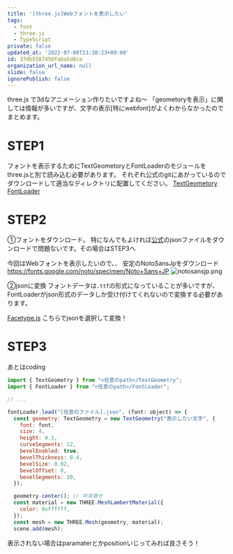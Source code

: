 ```yaml
---
title: '[three.js]Webフォントを表示したい'
tags:
  - font
  - three.js
  - TypeScript
private: false
updated_at: '2022-07-08T23:38:23+09:00'
id: 37db5587450faba5d8ce
organization_url_name: null
slide: false
ignorePublish: false
---
```

three.js で3dなアニメーション作りたいですよね〜
「geometoryを表示」に関しては情報が多いですが、文字の表示[特にwebfont]がよくわからなかったのでまとめます。

# STEP1
フォントを表示するためにTextGeometoryとFontLoaderのモジュールをthree.jsと別で読み込む必要があります。
それぞれ公式のgitにあがっているのでダウンロードして適当なディレクトリに配置してください。
[TextGeometory](https://github.com/mrdoob/three.js/blob/dev/examples/jsm/geometries/TextGeometry.js)
[FontLoader](https://github.com/mrdoob/three.js/blob/dev/examples/jsm/loaders/FontLoader.js)

# STEP2
①フォントをダウンロード。
特になんでもよければ[公式](https://github.com/mrdoob/three.js/tree/dev/examples/fonts)のjsonファイルをダウンロードで問題ないです。その場合はSTEP3へ

今回はWebフォントを表示したいので、、
安定のNotoSansJpをダウンロード
https://fonts.google.com/noto/specimen/Noto+Sans+JP
![notosansjp.png](https://qiita-image-store.s3.ap-northeast-1.amazonaws.com/0/787586/5b11978f-275a-be32-e272-af94bb672579.png)

②jsonに変換
フォントデータは`.ttf`の形式になっていることが多いですが、FontLoaderがjson形式のデータしか受け付けてくれないので変換する必要があります。

[Facetype.js](http://gero3.github.io/facetype.js/)
こちらでjsonを選択して変換！

# STEP3
あとはcoding

```js
import { TextGeometry } from "<任意のpath>/TextGeometry";
import { FontLoader } from "<任意のpath>/FontLoader";

// ...

fontLoader.load("[任意のファイル].json", (font: object) => {
  const geometry: TextGeometry = new TextGeometry("表示したい文字", {
    font: font,
    size: 4,
    height: 0.1,
    curveSegments: 12,
    bevelEnabled: true,
    bevelThickness: 0.4,
    bevelSize: 0.02,
    bevelOffset: 0,
    bevelSegments: 10,
  });

  geometry.center(); // 中央寄せ
  const material = new THREE.MeshLambertMaterial({
    color: 0xffffff,
  });
  const mesh = new THREE.Mesh(geometry, material);
  scene.add(mesh);
```

表示されない場合はparamaterとかpositionいじってみれば良さそう！
